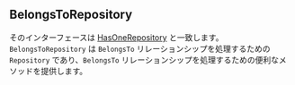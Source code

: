 ## BelongsToRepository

そのインターフェースは [HasOneRepository](./has-one-repository.md) と一致します。
`BelongsToRepository` は `BelongsTo` リレーションシップを処理するための `Repository` であり、`BelongsTo` リレーションシップを処理するための便利なメソッドを提供します。